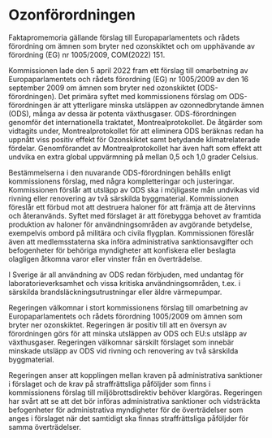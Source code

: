 # Ozonförordningen

Faktapromemoria gällande förslag till Europaparlamentets och rådets förordning om
ämnen som bryter ned ozonskiktet och om upphävande av förordning (EG) nr
1005/2009, COM(2022\) 151\.

Kommissionen lade den 5 april 2022 fram ett förslag till omarbetning av Europaparlamentets och rådets förordning (EG) nr 1005/2009 av den 16 september 2009 om ämnen som bryter ned ozonskiktet (ODS\-förordningen). Det primära syftet med kommissionens förslag om ODS\-förordningen är att ytterligare minska utsläppen av ozonnedbrytande ämnen (ODS), många av dessa är potenta växthusgaser. ODS\-förordningen genomför det internationella traktatet, Montrealprotokollet. De åtgärder som vidtagits under, Montrealprotokollet för att eliminera ODS beräknas redan ha uppnått viss positiv effekt för Ozonskiktet samt betydande klimatrelaterade fördelar. Genomförandet av Montrealprotokollet har även haft som effekt att undvika en extra global uppvärmning på mellan 0,5 och 1,0 grader Celsius.

Bestämmelserna i den nuvarande ODS\-förordningen behålls enligt kommissionens förslag, med några kompletteringar och justeringar. Kommissionen förslår att utsläpp av ODS ska i möjligaste mån undvikas vid rivning eller renovering av två särskilda byggmaterial. Kommissionen föreslår ett förbud mot att destruera haloner för att främja att de återvinns och återanvänds. Syftet med förslaget är att förebygga behovet av framtida produktion av haloner för användningsområden av avgörande betydelse, exempelvis ombord på militära och civila flygplan. Kommissionen föreslår även att medlemsstaterna ska införa administrativa sanktionsavgifter och befogenheter för behöriga myndigheter att konfiskera eller beslagta olagligen åtkomna varor eller vinster från en överträdelse.

I Sverige är all användning av ODS redan förbjuden, med undantag för laboratorieverksamhet och vissa kritiska användningsområden, t.ex. i särskilda brandsläckningsutrustningar eller äldre värmepumpar.

Regeringen välkomnar i stort kommissionens förslag till omarbetning av Europaparlamentets och rådets förordning 1005/2009 om ämnen som bryter ner ozonskiktet. Regeringen är positiv till att en översyn av förordningen görs för att minska utsläppen av ODS och EU:s utsläpp av växthusgaser. Regeringen välkomnar särskilt förslaget som innebär minskade utsläpp av ODS vid rivning och renovering av två särskilda byggmaterial.

Regeringen anser att kopplingen mellan kraven på administrativa sanktioner i förslaget och de krav på straffrättsliga påföljder som finns i kommissionens förslag till miljöbrottsdirektiv behöver klargöras. Regeringen har svårt att se att det bör införas administrativa sanktioner och vidsträckta befogenheter för administrativa myndigheter för de överträdelser som anges i förslaget när det samtidigt ska finnas straffrättsliga påföljder för samma överträdelser.
